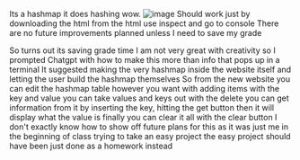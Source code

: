 Its a hashmap it does hashing wow.
![image](https://github.com/user-attachments/assets/5e1d2824-f64d-4d28-bc4d-00ddb8f139aa)
Should work just by downloading the html
from the html use inspect and go to console
There are no future improvements planned unless I need to save my grade

So turns out its saving grade time
I am not very great with creativity so I prompted Chatgpt with how to make this more than info that pops up in a terminal
It suggested making the very hashmap inside the website itself and letting the user build the hashmap themselves
So from the new website you can edit the hashmap table however you want with adding items with the key and value
you can take values and keys out with the delete
you can get information from it by inserting the key, hitting the get button then it will display what the value is
finally you can clear it all with the clear button
I don't exactly know how to show off future plans for this as it was just me in the beginning of class trying to take an easy project
the easy project should have been just done as a homework instead
